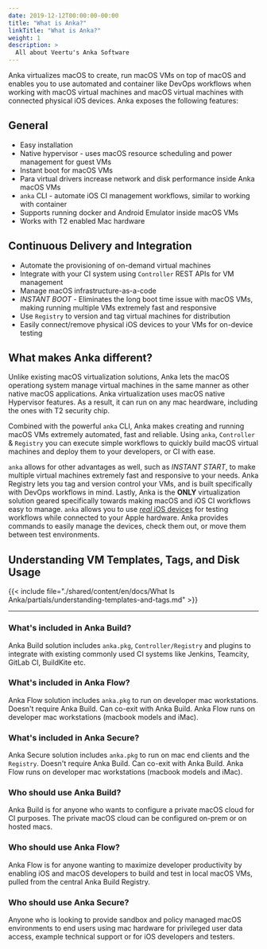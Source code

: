 ```yaml
---
date: 2019-12-12T00:00:00-00:00
title: "What is Anka?"
linkTitle: "What is Anka?"
weight: 1
description: >
  All about Veertu's Anka Software
---
```


Anka virtualizes macOS to create, run macOS VMs on top of macOS and enables you to use automated and container like DevOps workflows when working with macOS virtual machines and macOS virtual machines with connected physical iOS devices. Anka exposes the following features:

## General
* Easy installation
* Native hypervisor - uses macOS resource scheduling and power management for guest VMs
* Instant boot for macOS VMs
* Para virtual drivers increase network and disk performance inside Anka macOS VMs
* `anka` CLI - automate iOS CI management workflows, similar to working with container
* Supports running docker and Android Emulator inside macOS VMs
* Works with T2 enabled Mac hardware

## Continuous Delivery and Integration
* Automate the provisioning of on-demand virtual machines
* Integrate with your CI system using `Controller` REST APIs for VM management
* Manage macOS infrastructure-as-a-code
* _INSTANT BOOT_ - Eliminates the long boot time issue with macOS VMs, making running multiple VMs extremely fast and responsive
* Use `Registry` to version and tag virtual machines for distribution
* Easily connect/remove physical iOS devices to your VMs for on-device testing

## What makes Anka different?

Unlike existing macOS virtualization solutions, Anka lets the macOS operationg system manage virtual machines in the same manner as other native macOS applications. Anka virtualization uses macOS native Hypervisor features. As a result, it can run on any mac heardware, including the ones with T2 security chip.

Combined with the powerful `anka` CLI, Anka makes creating and running macOS VMs extremely automated, fast and reliable. Using `anka`, `Controller` & `Registry` you can execute simple workflows to quickly build macOS virtual machines and deploy them to your developers, or CI with ease.

`anka` allows for other advantages as well, such as _INSTANT START_, to make multiple virtual machines extremely fast and responsive to your needs. Anka Registry lets you tag and version control your VMs, and is built specifically with DevOps workflows in mind. Lastly, Anka is the **ONLY** virtualization solution geared specifically towards making macOS and iOS CI workflows easy to manage. `anka` allows you to use [_real_ iOS devices](../testing-on-devices) for testing workflows while connected to your Apple hardware. Anka provides commands to easily manage the devices, check them out, or move them between test environments.

## Understanding VM Templates, Tags, and Disk Usage

{{< include file="./shared/content/en/docs/What Is Anka/partials/understanding-templates-and-tags.md" >}}

--- 

### What's included in Anka Build?
Anka Build solution includes `anka.pkg`, `Controller/Registry` and plugins to integrate with existing commonly used CI systems like Jenkins, Teamcity, GitLab CI, BuildKite etc.

### What's included in Anka Flow?
Anka Flow solution includes `anka.pkg` to run on developer mac workstations. Doesn't require Anka Build. Can co-exit with Anka Build. Anka Flow runs on developer mac workstations (macbook models and iMac).

### What's included in Anka Secure?
Anka Secure solution includes `anka.pkg` to run on mac end clients and the `Registry`. Doesn't require Anka Build. Can co-exit with Anka Build. Anka Flow runs on developer mac workstations (macbook models and iMac).

### Who should use Anka Build?
Anka Build is for anyone who wants to configure a private macOS cloud for CI purposes. The private macOS cloud can be configured on-prem or on hosted macs.

### Who should use Anka Flow?
Anka Flow is for anyone wanting to maximize developer productivity by enabling iOS and macOS developers to build and test in local macOS VMs, pulled from the central Anka Build Registry.

### Who should use Anka Secure?
Anyone who is looking to provide sandbox and policy managed macOS environments to end users using mac hardware for privileged user data access, example technical support or for iOS developers and testers.
